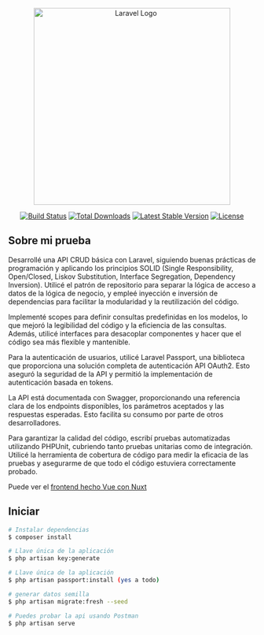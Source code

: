 <p align="center"><a href="https://laravel.com" target="_blank"><img src="https://raw.githubusercontent.com/laravel/art/master/logo-lockup/5%20SVG/2%20CMYK/1%20Full%20Color/laravel-logolockup-cmyk-red.svg" width="400" alt="Laravel Logo"></a></p>

<p align="center">
<a href="https://github.com/laravel/framework/actions"><img src="https://github.com/laravel/framework/workflows/tests/badge.svg" alt="Build Status"></a>
<a href="https://packagist.org/packages/laravel/framework"><img src="https://img.shields.io/packagist/dt/laravel/framework" alt="Total Downloads"></a>
<a href="https://packagist.org/packages/laravel/framework"><img src="https://img.shields.io/packagist/v/laravel/framework" alt="Latest Stable Version"></a>
<a href="https://packagist.org/packages/laravel/framework"><img src="https://img.shields.io/packagist/l/laravel/framework" alt="License"></a>
</p>

## Sobre mi prueba

Desarrollé una API CRUD básica con Laravel, siguiendo buenas prácticas de programación y aplicando los principios SOLID (Single Responsibility, Open/Closed, Liskov Substitution, Interface Segregation, Dependency Inversion). Utilicé el patrón de repositorio para separar la lógica de acceso a datos de la lógica de negocio, y empleé inyección e inversión de dependencias para facilitar la modularidad y la reutilización del código.

Implementé scopes para definir consultas predefinidas en los modelos, lo que mejoró la legibilidad del código y la eficiencia de las consultas. Además, utilicé interfaces para desacoplar componentes y hacer que el código sea más flexible y mantenible.

Para la autenticación de usuarios, utilicé Laravel Passport, una biblioteca que proporciona una solución completa de autenticación API OAuth2. Esto aseguró la seguridad de la API y permitió la implementación de autenticación basada en tokens.

La API está documentada con Swagger, proporcionando una referencia clara de los endpoints disponibles, los parámetros aceptados y las respuestas esperadas. Esto facilita su consumo por parte de otros desarrolladores.

Para garantizar la calidad del código, escribí pruebas automatizadas utilizando PHPUnit, cubriendo tanto pruebas unitarias como de integración. Utilicé la herramienta de cobertura de código para medir la eficacia de las pruebas y asegurarme de que todo el código estuviera correctamente probado.

Puede ver el [frontend hecho Vue con Nuxt](https://github.com/mauroaicode/games-architecture-hexagonal-frontend)

## Iniciar

```bash
# Instalar dependencias
$ composer install

# Llave única de la aplicación
$ php artisan key:generate

# Llave única de la aplicación
$ php artisan passport:install (yes a todo)

# generar datos semilla
$ php artisan migrate:fresh --seed

# Puedes probar la api usando Postman
$ php artisan serve

```
